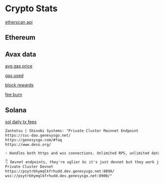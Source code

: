 # Crypto Stats

[etherscan api](https://docs.etherscan.io/api-endpoints/stats-1)

## Ethereum

## Avax data

[avg gas price](https://snowtrace.io/chart/gasprice)

[gas used](https://snowtrace.io/chart/gasused)

[block rewards](https://snowtrace.io/chart/blocks)

[fee burn](https://snowtrace.io/chart/dailyburnt)

## Solana

[sol daily tx fees](https://graphql.bitquery.io/ide/R8xcHwIKVV)

```md
Zantetsu | Shinobi Systems: "Private Cluster Mainnet Endpoint
https://ssc-dao.genesysgo.net/
https://genesysgo.com/#faq
https://www.deso.org/

☝️ Handles both https and wss connections. Unlimited RPS, unlimited data, global DNS load balancing for lowest latency, backed up by 300+ bare metal servers in 9 countries across 3 different continents. Also has the full ledger history back to the genesis block. Enjoy!

👇 Devnet endpoints, they're uglier bc it's just devnet but they work just fine!
Private Cluster Devnet 
https://psytrbhymqlkfrhudd.dev.genesysgo.net:8899/
wss://psytrbhymqlkfrhudd.dev.genesysgo.net:8900/"
```
